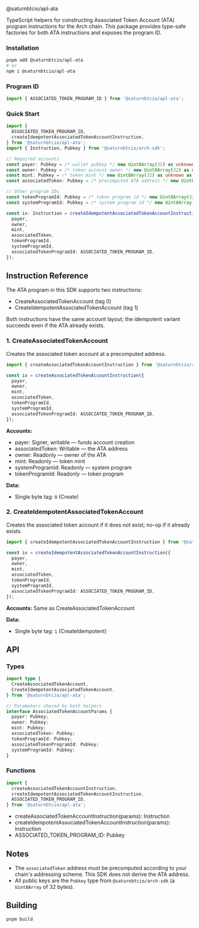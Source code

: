 @saturnbtcio/apl-ata

TypeScript helpers for constructing Associated Token Account (ATA) program instructions for the Arch chain. This package provides type-safe factories for both ATA instructions and exposes the program ID.

### Installation

```bash
pnpm add @saturnbtcio/apl-ata
# or
npm i @saturnbtcio/apl-ata
```

### Program ID

```typescript
import { ASSOCIATED_TOKEN_PROGRAM_ID } from '@saturnbtcio/apl-ata';
```

### Quick Start

```typescript
import {
  ASSOCIATED_TOKEN_PROGRAM_ID,
  createIdempotentAssociatedTokenAccountInstruction,
} from '@saturnbtcio/apl-ata';
import { Instruction, Pubkey } from '@saturnbtcio/arch-sdk';

// Required accounts
const payer: Pubkey = /* wallet pubkey */ new Uint8Array(32) as unknown as Pubkey;
const owner: Pubkey = /* token account owner */ new Uint8Array(32) as unknown as Pubkey;
const mint: Pubkey = /* token mint */ new Uint8Array(32) as unknown as Pubkey;
const associatedToken: Pubkey = /* precomputed ATA address */ new Uint8Array(32) as unknown as Pubkey;

// Other program IDs
const tokenProgramId: Pubkey = /* token program id */ new Uint8Array(32) as unknown as Pubkey;
const systemProgramId: Pubkey = /* system program id */ new Uint8Array(32) as unknown as Pubkey;

const ix: Instruction = createIdempotentAssociatedTokenAccountInstruction({
  payer,
  owner,
  mint,
  associatedToken,
  tokenProgramId,
  systemProgramId,
  associatedTokenProgramId: ASSOCIATED_TOKEN_PROGRAM_ID,
});
```

## Instruction Reference

The ATA program in this SDK supports two instructions:

- CreateAssociatedTokenAccount (tag 0)
- CreateIdempotentAssociatedTokenAccount (tag 1)

Both instructions have the same account layout; the idempotent variant succeeds even if the ATA already exists.

### 1. CreateAssociatedTokenAccount

Creates the associated token account at a precomputed address.

```typescript
import { createAssociatedTokenAccountInstruction } from '@saturnbtcio/apl-ata';

const ix = createAssociatedTokenAccountInstruction({
  payer,
  owner,
  mint,
  associatedToken,
  tokenProgramId,
  systemProgramId,
  associatedTokenProgramId: ASSOCIATED_TOKEN_PROGRAM_ID,
});
```

**Accounts:**

- payer: Signer, writable — funds account creation
- associatedToken: Writable — the ATA address
- owner: Readonly — owner of the ATA
- mint: Readonly — token mint
- systemProgramId: Readonly — system program
- tokenProgramId: Readonly — token program

**Data:**

- Single byte tag: `0` (Create)

### 2. CreateIdempotentAssociatedTokenAccount

Creates the associated token account if it does not exist; no-op if it already exists.

```typescript
import { createIdempotentAssociatedTokenAccountInstruction } from '@saturnbtcio/apl-ata';

const ix = createIdempotentAssociatedTokenAccountInstruction({
  payer,
  owner,
  mint,
  associatedToken,
  tokenProgramId,
  systemProgramId,
  associatedTokenProgramId: ASSOCIATED_TOKEN_PROGRAM_ID,
});
```

**Accounts:** Same as CreateAssociatedTokenAccount

**Data:**

- Single byte tag: `1` (CreateIdempotent)

## API

### Types

```typescript
import type {
  CreateAssociatedTokenAccount,
  CreateIdempotentAssociatedTokenAccount,
} from '@saturnbtcio/apl-ata';

// Parameters shared by both helpers
interface AssociatedTokenAccountParams {
  payer: Pubkey;
  owner: Pubkey;
  mint: Pubkey;
  associatedToken: Pubkey;
  tokenProgramId: Pubkey;
  associatedTokenProgramId: Pubkey;
  systemProgramId: Pubkey;
}
```

### Functions

```typescript
import {
  createAssociatedTokenAccountInstruction,
  createIdempotentAssociatedTokenAccountInstruction,
  ASSOCIATED_TOKEN_PROGRAM_ID,
} from '@saturnbtcio/apl-ata';
```

- createAssociatedTokenAccountInstruction(params): Instruction
- createIdempotentAssociatedTokenAccountInstruction(params): Instruction
- ASSOCIATED_TOKEN_PROGRAM_ID: Pubkey

## Notes

- The `associatedToken` address must be precomputed according to your chain's addressing scheme. This SDK does not derive the ATA address.
- All public keys are the `Pubkey` type from `@saturnbtcio/arch-sdk` (a `Uint8Array` of 32 bytes).

## Building

```bash
pnpm build
```

